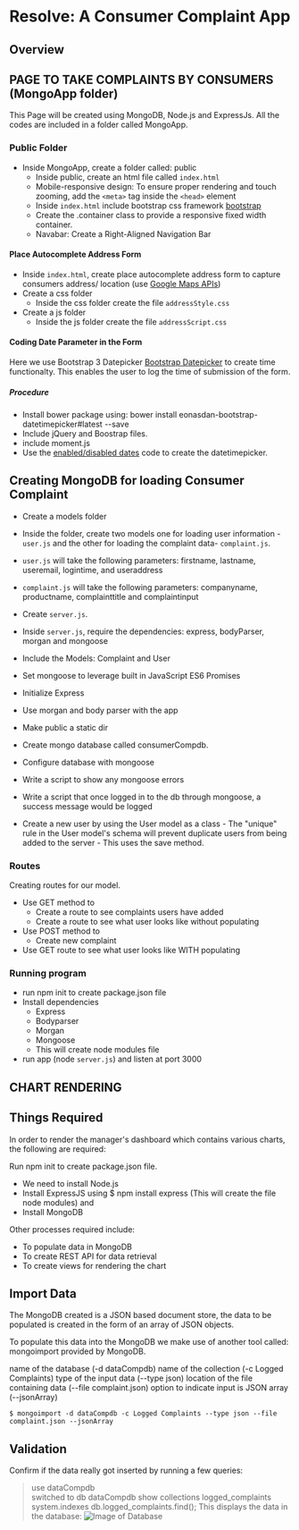 # Resolve: A Consumer Complaint App

## Overview

## PAGE TO TAKE COMPLAINTS BY CONSUMERS (MongoApp folder)
This Page will be created using MongoDB, Node.js and ExpressJs. All the codes are included in a folder called MongoApp. 

### Public Folder
* Inside MongoApp, create a folder called: public
  * Inside public, create an html file called ```index.html```
  * Mobile-responsive design: To ensure proper rendering and touch zooming, add the ```<meta>``` tag inside the ```<head>``` element
  * Inside ```index.html``` include bootstrap css framework [bootstrap](http://getbootstrap.com/getting-started/)
  * Create the .container class to provide a responsive fixed width container.  
  * Navabar: Create a Right-Aligned Navigation Bar

#### Place Autocomplete Address Form
* Inside ```index.html```, create place autocomplete address form to capture consumers address/ location (use [Google Maps APIs](https://developers.google.com/maps/documentation/javascript/examples/places-autocomplete-addressform#try-it-yourself))
* Create a css folder
  * Inside the css folder create the file ```addressStyle.css```
* Create a js folder
  * Inside the js folder create the file ```addressScript.css```

#### Coding Date Parameter in the Form
Here we use Bootstrap 3 Datepicker [Bootstrap Datepicker](http://eonasdan.github.io/bootstrap-datetimepicker/) to create time functionalty. This enables the user to log the time of submission of the form. 
##### Procedure
* Install bower package using: bower install eonasdan-bootstrap-datetimepicker#latest --save
* Include jQuery and Boostrap files.
* include moment.js
* Use the [enabled/disabled dates](http://eonasdan.github.io/bootstrap-datetimepicker/#enableddisabled-dates) code to create the datetimepicker.

## Creating MongoDB for loading Consumer Complaint 
* Create a models folder
* Inside the folder, create two models one for loading user information - ```user.js``` and the other for loading the complaint data- ```complaint.js```.
* ```user.js``` will take the following parameters: firstname, lastname, useremail, logintime, and useraddress
* ```complaint.js``` will take the following parameters: companyname, productname, complainttitle and complaintinput

* Create ```server.js```.
* Inside ```server.js```, require the dependencies: express, bodyParser, morgan and mongoose
* Include the Models: Complaint and User
* Set mongoose to leverage built in JavaScript ES6 Promises
* Initialize Express
* Use morgan and body parser with the app
* Make public a static dir
* Create mongo database called consumerCompdb.
* Configure database with mongoose
* Write a script to show any mongoose errors
* Write a script that once logged in to the db through mongoose, a success message would be logged
* Create a new user by using the User model as a class - The "unique" rule in the User model's schema will prevent duplicate users from being added to the server - This uses the save method.

### Routes
Creating routes for our model.
* Use GET method to
  * Create a route to see complaints users have added
  * Create a route to see what user looks like without populating
* Use POST method to
  * Create new complaint
* Use GET route to see what user looks like WITH populating

### Running program
* run npm init to create package.json file
* Install dependencies
  * Express
  * Bodyparser
  * Morgan
  * Mongoose
  * This will create node modules file
* run app (node ```server.js```) and listen at port 3000


## CHART RENDERING
## Things Required
In order to render the manager's dashboard which contains various charts, the following are required:

Run npm init to create package.json file.

  * We need to install Node.js
  * Install ExpressJS using $ npm install express (This will create the file node modules) and
  * Install MongoDB

Other processes required include:
  * To populate data in MongoDB
  * To create REST API for data retrieval
  * To create views for rendering the chart

## Import Data
The MongoDB created is a JSON based document store, the data to be populated is created in the form of an array of JSON objects. 

To populate this data into the MongoDB we make use of another tool called: mongoimport provided by MongoDB. 

name of the database (-d dataCompdb)
name of the collection (-c Logged Complaints)
type of the input data (--type json)
location of the file containing data (--file complaint.json)
option to indicate input is JSON array (--jsonArray)

```$ mongoimport -d dataCompdb -c Logged Complaints --type json --file complaint.json --jsonArray```

## Validation
Confirm if the data really got inserted by running a few queries:
> use dataCompdb                                    
switched to db dataCompdb
> show collections
logged_complaints
system.indexes
> db.logged_complaints.find();
This displays the data in the database:
![Image of Database](https://octodex.github.com/images/yaktocat.png)



